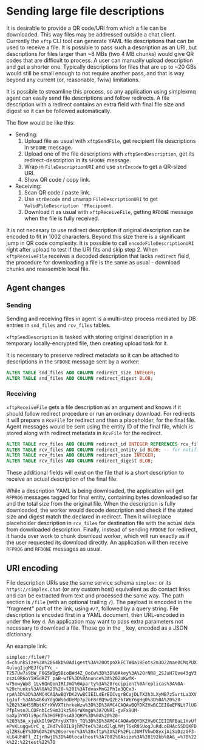 # Sending large file descriptions

It is desirable to provide a QR code/URI from which a file can be downloaded. This way files may be addressed outside a chat client.
Currently the `xftp` CLI tool can generate YAML file descriptions that can be used to receive a file.
It is possible to pass such a description as an URI, but descriptions for files larger than ~8 MBs (two 4 MB chunks) would give QR codes that are difficult to process.
A user can manually upload description and get a shorter one. Typically descriptions for files that are up to ~20 GBs would still be small enough to not require another pass, and that is way beyond any current (or, reasonable, fwiw) limitations.

It is possible to streamline this process, so any application using simplexmq agent can easily send file descriptions and follow redirects.
A file description with a redirect contains an extra field with final file size and digest so it can be followed automatically.

The flow would be like this:

- Sending:
  1. Upload file as usual with `xftpSendFile`, get recipient file descriptions in `SFDONE` message.
  2. Upload one of the file descriptions with `xftpSendDescription`, get its redirect-description in its `SFDONE` message.
  3. Wrap in `FileDescriptionURI` and use `strEncode` to get a QR-sized URI.
  4. Show QR code / copy link.
- Receiving:
  1. Scan QR code / paste link.
  2. Use `strDecode` and unwrap `FileDescriptionURI` to get `ValidFileDescription 'FRecipient`.
  3. Download it as usual with `xftpReceiveFile`, getting `RFDONE` message when the file is fully received.

It is not necesary to use redirect description if original description can be encoded to fit in 1002 characters. Beyond this size there is a significant jump in QR code complexity.
It is possible to call `encodeFileDescriptionURI` right after upload to test if the URI fits and skip step 2.
When `xftpReceiveFile` receives a decoded description that lacks `redirect` field, the procedure for downloading a file is the same as usual - download chunks and reassemble local file.

## Agent changes

### Sending

Sending and receiving files in agent is a multi-step process mediated by DB entries in `snd_files` and `rcv_files` tables.

`xftpSendDescription` is tasked with storing original description in a temporary locally-encrypted file, then creating upload task for it.

It is necessary to preserve redirect metadata so it can be attached to descriptions in the `SFDONE` message sent by a worker:

```sql
ALTER TABLE snd_files ADD COLUMN redirect_size INTEGER;
ALTER TABLE snd_files ADD COLUMN redirect_digest BLOB;
```

### Receiving

`xftpReceiveFile` gets a file description as an argument and knows if it should follow redirect procedure or run an ordinary download.
For redirects it will prepare a `RcvFile` for redirect and then a placeholder, for the final file.
Agent messages would be sent using the entity ID of the final file, which is stored along with redirect metadata in `RcvFile` for the redirect.

```sql
ALTER TABLE rcv_files ADD COLUMN redirect_id INTEGER REFERENCES rcv_files ON DELETE CASCADE; -- for later updates
ALTER TABLE rcv_files ADD COLUMN redirect_entity_id BLOB; -- for notifications
ALTER TABLE rcv_files ADD COLUMN redirect_size INTEGER;
ALTER TABLE rcv_files ADD COLUMN redirect_digest BLOB;
```

These additional fields will exist on the file that is a short description to receive an actual description of the final file.

While a description YAML is being downloaded, the application will get `RFPROG` messages tagged for final entity, containing bytes downloaded so far and the total size from the original file.
When the description is fully downloaded, the worker would decode description and check if the stated size and digest match the declared in redirect.
Then it will replace placeholder description in `rcv_files` for destination file with the actual data from downloaded description.
Finally, instead of sending `RFDONE` for redirect, it hands over work to chunk download worker, which will run exactly as if the user requested its download directly.
An application will then receive `RFPROG` and `RFDONE` messages as usual.

## URI encoding

File description URIs use the same service schema `simplex:` or its `https://simplex.chat` (or any custom host) equivalent as do contact links and can be extracted from text and processed the same way.
The path section is `/file` (with an optional trailing `/`).
The payload is encoded in the "fragment" part of the link, using `#/?`, followed by a query string.
File description is encoded first in a YAML document, then URL-encoded in under the key `d`.
An application may want to pass extra parameters not necessary to download a file. Those go in the `_` key, encoded as a JSON dictionary.

An example link:

`simplex:/file#/?d=chunkSize%3A%2064kb%0Adigest%3A%20OtpnXkECTW4a18Eots2m3O22maeOCMqPUX4ulugIjgMEJfCpTYc_-T257Uw7s9bW_F0G5WBg5BioBWd4Z_OoCw%3D%3D%0Akey%3A%20rNR8_2SJuH7Qve43gV3zszL0R6oY5HSdRZT_paB-wfE%3D%0Anonce%3A%202oKwfK-w75nwyWp8_1Lv6QnQonIRtJmG%0Aparty%3A%20recipient%0Areplicas%3A%0A-%20chunks%3A%0A%20%20-%201%3ATdvaxMnG2Ph1e3QCx3-rpA%3D%3D%3AMC4CAQAwBQYDK2VwBCIEILdErEICvgrBCajDLTX2h3LXyMB7z5vrtLa3XVigJuf-%3ANS46KuYdgOWs6dUeMp7p2oF8rBQ9wQ2Ez6TW6Y6gHg0%3D%0A%20%20-%202%3AH5SRbtKYrXWVXTthrkeWzw%3D%3D%3AMC4CAQAwBQYDK2VwBCIEIGeEPNLt7lUGPfplwsoJLCDFnbIc5Hm31kz5X6rWXmgu%3A7QNRI-gvFx9UM-baXp3YVDli9pcfh3HGFKDhsA9JQHY%3D%0A%20%20-%203%3A_xjukkIl9WZFryUXT0h_TQ%3D%3D%3AMC4CAQAwBQYDK2VwBCIEIIRFBaL1HvUfePvKLuggwUrC_q_ZHd7v08IL9jhM7teC%3Aid2lgLMMjTGsR8SUogJuRdLoEHAc5SDQKFDqlZRSuEY%3D%0A%20%20server%3A%20xftp%3A%2F%2FLcJUMfVhwD8yxjAiSaDzzGF3-kLG4Uh0Fl_ZIjrRwjI%3D%40localhost%3A7002%0Asize%3A%20192kb%0A&_=%7B%22k%22:%22test%22%7D`
